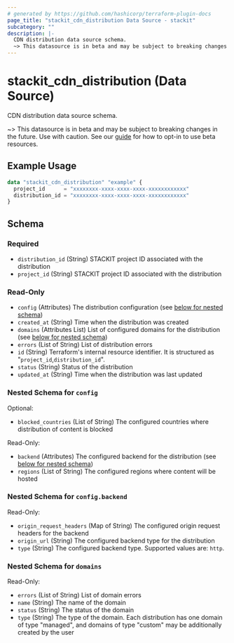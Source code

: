 ```yaml
---
# generated by https://github.com/hashicorp/terraform-plugin-docs
page_title: "stackit_cdn_distribution Data Source - stackit"
subcategory: ""
description: |-
  CDN distribution data source schema.
  ~> This datasource is in beta and may be subject to breaking changes in the future. Use with caution. See our guide https://registry.terraform.io/providers/stackitcloud/stackit/latest/docs/guides/opting_into_beta_resources for how to opt-in to use beta resources.
---
```


# stackit_cdn_distribution (Data Source)

CDN distribution data source schema.

~> This datasource is in beta and may be subject to breaking changes in the future. Use with caution. See our [guide](https://registry.terraform.io/providers/stackitcloud/stackit/latest/docs/guides/opting_into_beta_resources) for how to opt-in to use beta resources.

## Example Usage

```terraform
data "stackit_cdn_distribution" "example" {
  project_id      = "xxxxxxxx-xxxx-xxxx-xxxx-xxxxxxxxxxxx"
  distribution_id = "xxxxxxxx-xxxx-xxxx-xxxx-xxxxxxxxxxxx"
}
```

<!-- schema generated by tfplugindocs -->
## Schema

### Required

- `distribution_id` (String) STACKIT project ID associated with the distribution
- `project_id` (String) STACKIT project ID associated with the distribution

### Read-Only

- `config` (Attributes) The distribution configuration (see [below for nested schema](#nestedatt--config))
- `created_at` (String) Time when the distribution was created
- `domains` (Attributes List) List of configured domains for the distribution (see [below for nested schema](#nestedatt--domains))
- `errors` (List of String) List of distribution errors
- `id` (String) Terraform's internal resource identifier. It is structured as "`project_id`,`distribution_id`".
- `status` (String) Status of the distribution
- `updated_at` (String) Time when the distribution was last updated

<a id="nestedatt--config"></a>
### Nested Schema for `config`

Optional:

- `blocked_countries` (List of String) The configured countries where distribution of content is blocked

Read-Only:

- `backend` (Attributes) The configured backend for the distribution (see [below for nested schema](#nestedatt--config--backend))
- `regions` (List of String) The configured regions where content will be hosted

<a id="nestedatt--config--backend"></a>
### Nested Schema for `config.backend`

Read-Only:

- `origin_request_headers` (Map of String) The configured origin request headers for the backend
- `origin_url` (String) The configured backend type for the distribution
- `type` (String) The configured backend type. Supported values are: `http`.



<a id="nestedatt--domains"></a>
### Nested Schema for `domains`

Read-Only:

- `errors` (List of String) List of domain errors
- `name` (String) The name of the domain
- `status` (String) The status of the domain
- `type` (String) The type of the domain. Each distribution has one domain of type "managed", and domains of type "custom" may be additionally created by the user
